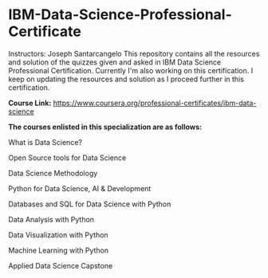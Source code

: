 # IBM-Data-Science-Professional-Certificate
Instructors: Joseph Santarcangelo
This repository contains all the resources and solution of the quizzes given and asked in IBM Data Science Professional Certification. Currently I'm also working on this certification. I keep on updating the resources and solution as I proceed further in this certification.

**Course Link:** https://www.coursera.org/professional-certificates/ibm-data-science

**The courses enlisted in this specialization are as follows:**

 What is Data Science?

 Open Source tools for Data Science

 Data Science Methodology
 
 Python for Data Science, AI & Development

 Databases and SQL for Data Science with Python

 Data Analysis with Python

 Data Visualization with Python

 Machine Learning with Python

 Applied Data Science Capstone
